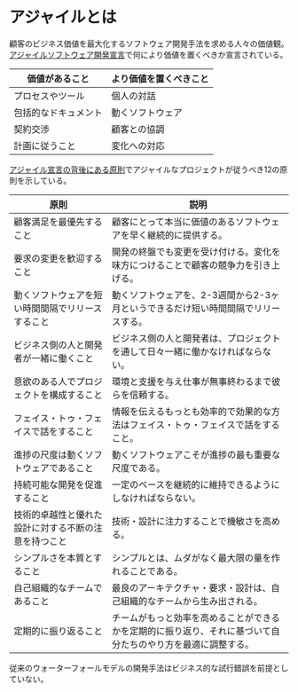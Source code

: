 # アジャイルとは  
顧客のビジネス価値を最大化するソフトウェア開発手法を求める人々の価値観。  
[アジャイルソフトウェア開発宣言](https://agilemanifesto.org/iso/ja/manifesto.html)で何により価値を置くべきか宣言されている。  

| 価値があること | より価値を置くべきこと |  
----|----   
| プロセスやツール | 個人の対話 |  
| 包括的なドキュメント | 動くソフトウェア |  
| 契約交渉 | 顧客との協調 |  
| 計画に従うこと | 変化への対応 |  
  
[アジャイル宣言の背後にある原則](https://agilemanifesto.org/iso/ja/principles.html)でアジャイルなプロジェクトが従うべき12の原則を示している。  

| 原則 | 説明 |  
----|----   
| 顧客満足を最優先すること | 顧客にとって本当に価値のあるソフトウェアを早く継続的に提供する。 |  
| 要求の変更を歓迎すること | 開発の終盤でも変更を受け付ける。変化を味方につけることで顧客の競争力を引き上げる。 |  
| 動くソフトウェアを短い時間間隔でリリースすること | 動くソフトウェアを、2-3週間から2-3ヶ月というできるだけ短い時間間隔でリリースする。 |  
| ビジネス側の人と開発者が一緒に働くこと | ビジネス側の人と開発者は、プロジェクトを通して日々一緒に働かなければならない。 |  
| 意欲のある人でプロジェクトを構成すること | 環境と支援を与え仕事が無事終わるまで彼らを信頼する。 |  
| フェイス・トゥ・フェイスで話をすること | 情報を伝えるもっとも効率的で効果的な方法はフェイス・トゥ・フェイスで話をすること。 |  
| 進捗の尺度は動くソフトウェアであること | 動くソフトウェアこそが進捗の最も重要な尺度である。 |  
| 持続可能な開発を促進すること | 一定のペースを継続的に維持できるようにしなければならない。 |  
| 技術的卓越性と優れた設計に対する不断の注意を持つこと | 技術・設計に注力することで機敏さを高める。 |  
| シンプルさを本質とすること | シンプルとは、ムダがなく最大限の量を作れることである。 |  
| 自己組織的なチームであること | 最良のアーキテクチャ・要求・設計は、自己組織的なチームから生み出される。 |  
| 定期的に振り返ること | チームがもっと効率を高めることができるかを定期的に振り返り、それに基づいて自分たちのやり方を最適に調整する。 |  
  
  
従来のウォーターフォールモデルの開発手法はビジネス的な試行錯誤を前提としていない。  
